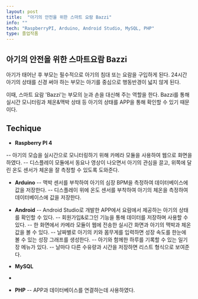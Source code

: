```yaml
---
layout: post
title:  "아기의 안전을 위한 스마트 요람 Bazzi"
info: ""
tech: "RaspberryPI, Arduino, Android Studio, MySQL, PHP"
type: 졸업작품
---
```


## 아기의 안전을 위한 스마트요람 Bazzi
아기가 태어난 후 부모는 필수적으로 아기의 침대 또는 요람을 구입하게 된다. 24시간 아기의 상태를 신경 써야 하는 부모는 아기를 중심으로 행동반경이 넓지 않게 된다.

이때, 스마트 요람 'Bazzi'는 부모의 눈과 손을 대신해 주는 역할을 한다. Bazzi를 통해 실시간 모니터링과 체온&맥박 상태 등 아기의 상태를 APP을 통해 확인할 수 있기 때문이다.

## Techique
- **Raspberry PI 4**

-- 아기의 모습을 실시간으로 모니터링하기 위해 카메라 모듈을 사용하여 웹으로 화면을 하였다.
-- 디스플레이 모듈에서 동요나 영상이 나오면서 아기의 관심을 끌고, 위쪽에 달린 온도 센서가 체온을 잘 측정할 수 있도록 도와준다.

- **Arduino**
-- 맥박 센서를 부착하여 아기의 심장 BPM을 측정하여 데이터베이스에 값을 저장한다.
-- 디스플레이 위에 온도 센서를 부착하여 아기의 체온을 측정하여 데이터베이스에 값을 저장한다.

- **Android**
-- Android Studio로 개발한 APP에서 요람에서 제공하는 아기의 상태를 확인할 수 있다.
-- 회원가입&로그인 기능을 통해 데이터를 저장하며 사용할 수 있다.
-- 한 화면에서 카메라 모듈이 웹에 전송한 실시간 화면과 아기의 맥박과 체온 값을 볼 수 있다.
--  날짜별로 아기의 키와 몸무게를 입력하면 성장 속도를 한눈에 볼 수 있는 성장 그래프를 생성한다.
-- 아기와 함께한 하루를 기록할 수 있는 일기장 메뉴가 있다.
-- 날마다 다른 수유량과 시간을 저장하면 리스트 형식으로 보여준다.
- **MySQL**
- 
- **PHP**
-- APP과 데이터베이스를 연결하는데 사용하였다.
